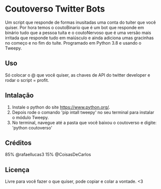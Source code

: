 # Coutoverso Twitter Bots
Um script que responde de formas inusitadas uma conta do tuíter que você quiser. Por hora temos o coutoBinario que é um bot que responde em binário tudo que a pessoa tuíta e o coutoNervoso que é uma versão mais irritada que responde tudo em maiúsculo e ainda adiciona umas gracinhas no começo e no fim do tuíte. Programado em Python 3.8 e usando o Tweepy. 

## Uso
Só colocar o @ que você quiser, as chaves de API do twitter developer e rodar o script = profit.

## Intalação
1. Instale o python do site https://www.python.org/.
2. Depois rode o comando 'pip intall tweepy' no seu terminal para instalar o módulo Tweepy.
3. No terminal, navegue até a pasta que você baixou o coutoverso e digite: 'python coutoverso'

## Créditos
85% @rafaellucas3 
15% @CoisasDeCarlos 

## Licença
Livre para você fazer o que quiser, pode copiar e colar a vontade. <3

